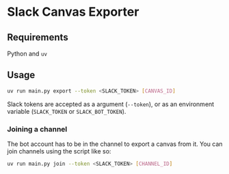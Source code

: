 # Slack Canvas Exporter

## Requirements

Python and `uv`

## Usage

```bash
uv run main.py export --token <SLACK_TOKEN> [CANVAS_ID]
```

Slack tokens are accepted as a argument (`--token`), or as an environment variable (`SLACK_TOKEN` or `SLACK_BOT_TOKEN`).

### Joining a channel

The bot account has to be in the channel to export a canvas from it. You can join channels using the script like so:

```bash
uv run main.py join --token <SLACK_TOKEN> [CHANNEL_ID]
```
